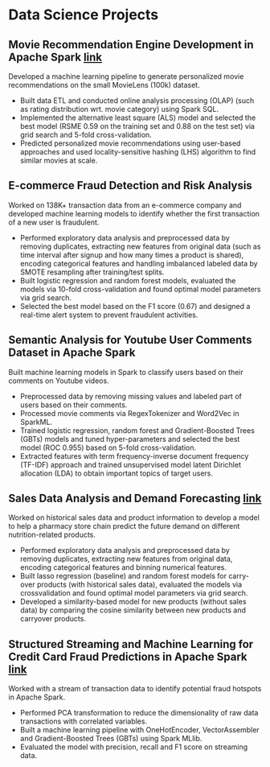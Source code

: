 # Data Science Projects

## Movie Recommendation Engine Development in Apache Spark [link][1]
Developed a machine learning pipeline to generate personalized movie recommendations on the small MovieLens (100k) dataset. 
* Built data ETL and conducted online analysis processing (OLAP) (such as rating distribution wrt. movie category) using Spark SQL. 
* Implemented the alternative least square (ALS) model and selected the best model (RSME 0.59 on the training set and 0.88 on the test set) via grid search and 5-fold cross-validation. 
* Predicted personalized movie recommendations using user-based approaches and used locality-sensitive hashing (LHS) algorithm to find similar movies at scale. 

## E-commerce Fraud Detection and Risk Analysis                                                                                          
Worked on 138K+ transaction data from an e-commerce company and developed machine learning models to identify whether the first transaction of a new user is fraudulent. 
* Performed exploratory data analysis and preprocessed data by removing duplicates, extracting new features from original data (such as time interval after signup and how many times a product is shared), encoding categorical features and handling imbalanced labeled data by SMOTE resampling after training/test splits. 
* Built logistic regression and random forest models, evaluated the models via 10-fold cross-validation and found optimal model parameters via grid search. 
* Selected the best model based on the F1 score (0.67) and designed a real-time alert system to prevent fraudulent activities. 

## Semantic Analysis for Youtube User Comments Dataset in Apache Spark                                                                        
Built machine learning models in Spark to classify users based on their comments on Youtube videos. 
* Preprocessed data by removing missing values and labeled part of users based on their comments. 
* Processed movie comments via RegexTokenizer and Word2Vec in SparkML. 
* Trained logistic regression, random forest and Gradient-Boosted Trees (GBTs) models and tuned hyper-parameters and selected the best model (ROC 0.955) based on 5-fold cross-validation. 
* Extracted features with term frequency-inverse document frequency (TF-IDF) approach and trained unsupervised model latent Dirichlet allocation (LDA) to obtain important topics of target users. 

## Sales Data Analysis and Demand Forecasting [link][3]
Worked on historical sales data and product information to develop a model to help a pharmacy store chain predict the future demand on different nutrition-related products. 
* Performed exploratory data analysis and preprocessed data by removing duplicates, extracting new features from original data, encoding categorical features and binning numerical features. 
* Built lasso regression (baseline) and random forest models for carry-over products (with historical sales data), evaluated the models via crossvalidation and found optimal model parameters via grid search. 
* Developed a similarity-based model for new products (without sales data) by comparing the cosine similarity between new products and carryover products. 

## Structured Streaming and Machine Learning for Credit Card Fraud Predictions in Apache Spark [link][4]                                        
Worked with a stream of transaction data to identify potential fraud hotspots in Apache Spark. 
* Performed PCA transformation to reduce the dimensionality of raw data transactions with correlated variables. 
* Built a machine learning pipeline with OneHotEncoder, VectorAssembler and Gradient-Boosted Trees (GBTs) using Spark MLlib. 
* Evaluated the model with precision, recall and F1 score on streaming data. 

[1]:  https://databricks-prod-cloudfront.cloud.databricks.com/public/4027ec902e239c93eaaa8714f173bcfc/4149976063988086/2093161739916212/2021872520586646/latest.html "ALS"
[3]: https://colab.research.google.com/drive/1jOAkoe1rdKBhjgyeuWcqtzb2HItFM_5z
[4]: https://databricks-prod-cloudfront.cloud.databricks.com/public/4027ec902e239c93eaaa8714f173bcfc/4149976063988086/1393348256214161/2021872520586646/latest.html
